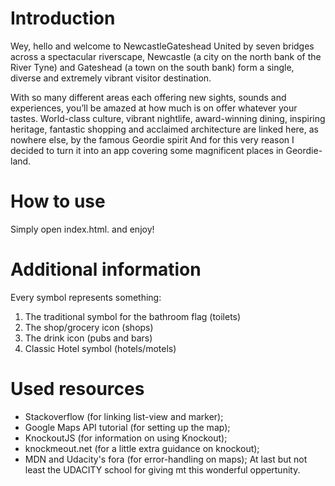 # Introduction
Wey, hello and welcome to NewcastleGateshead
United by seven bridges across a spectacular riverscape, Newcastle (a city on the north bank of the River Tyne) and Gateshead (a town on the south bank) form a single, diverse and extremely vibrant visitor destination.

With so many different areas each offering new sights, sounds and experiences, you’ll be amazed at how much is on offer whatever your tastes. World-class culture, vibrant nightlife, award-winning dining, inspiring heritage, fantastic shopping and acclaimed architecture are linked here, as nowhere else, by the famous Geordie spirit
And for this very reason I decided to turn it into an app
covering some magnificent places in Geordie-land.


# How to use

Simply open index.html. and enjoy!

# Additional information

Every symbol represents something:

1. The traditional symbol for the bathroom flag (toilets)
2. The shop/grocery icon (shops)
3. The drink icon (pubs and bars)
4. Classic Hotel symbol (hotels/motels)

# Used resources

* Stackoverflow (for linking list-view and marker);
* Google Maps API tutorial (for setting up the map);
* KnockoutJS (for information on using Knockout);
* knockmeout.net (for a little extra guidance on knockout);
* MDN and Udacity's fora (for error-handling on maps);
At last but not least the UDACITY school for giving mt this wonderful oppertunity.
